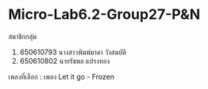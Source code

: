 # Micro-Lab6.2-Group27-P&N
สมาชิกกลุ่ม 
1) 650610793 นางสาวพิมพ์มาดา วังสมบัติ
2) 650610802 นายรัชพล แปรงทอง

เพลงที่เลือก : เพลง Let it go - Frozen
